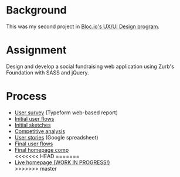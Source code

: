 <h1>Background</h1>
<p>This was my second project in <a href="https://www.bloc.io/ux-design-bootcamp" target="_blank">Bloc.io's UX/UI Design program</a>.</p>

<h1>Assignment</h1>
<p>Design and develop a social fundraising web application using Zurb's Foundation with SASS and jQuery.</p>

<h1>Process</h1>
<p>
<ul>
<li><a href="https://astridparis.typeform.com/report/G9X5at/pnRF" target="_blank"> User survey</a> (Typeform web-based report)</li>
<li><a href="https://github.com/astridparisUX/Fundraising/blob/master/UX/flows_fundraisers.png" target="_blank">Initial user flows</a></li>
<li><a href="https://github.com/astridparisUX/Fundraising/blob/master/UX/Fundraising_sketches1.pdf" target="_blank">Initial sketches</a></li>
<li><a href="https://github.com/astridparisUX/Fundraising/blob/master/UX/competitive_analysis.pdf" target="_blank">Competitive analysis</a></li>
<li><a href="https://docs.google.com/spreadsheets/d/1zfwlVCChYjUVCmGTP8hQ-TsWUBgfazb6UMJQm7NrPu8/edit?usp=sharing" target="_blank"> User stories</a> (Google spreadsheet)</li>
<li><a href="https://github.com/astridparisUX/Fundraising/blob/master/UX/flows-sitemap_v2.pdf" target="_blank">Final user flows</a></li>
<li><a href="https://github.com/astridparisUX/Fundraising/blob/master/UX/StudentCheese_comp_home_final.png" target="_blank">Final homepage comp</a></li>
<<<<<<< HEAD
=======
<li><a href="hhttp://astridparisux.github.io/Fundraising/" target="_blank">Live homepage (WORK IN PROGRESS!)</a></li>
>>>>>>> master
</ul>



</p>
